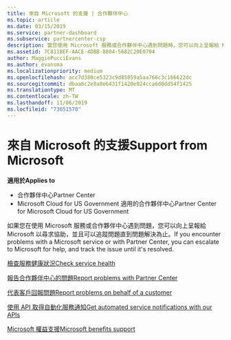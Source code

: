 ```yaml
---
title: 來自 Microsoft 的支援 | 合作夥伴中心
ms.topic: article
ms.date: 03/15/2019
ms.service: partner-dashboard
ms.subservice: partnercenter-csp
description: 當您使用 Microsoft 服務或合作夥伴中心遇到問題時，您可以向上呈報給 Microsoft 以尋求協助，並且可以追蹤問題直到問題解決為止。
ms.assetid: 7C811BEF-AACE-4DBB-8804-5682C20E0704
author: MaggiePucciEvans
ms.author: evansma
ms.localizationpriority: medium
ms.openlocfilehash: acc7d380ce5323c9d85859a5aa766c3c166622dc
ms.sourcegitcommit: dbaa6c2e8a0e6431f1420e024cca6d0dd54f1425
ms.translationtype: MT
ms.contentlocale: zh-TW
ms.lasthandoff: 11/06/2019
ms.locfileid: "73651570"
---
```

# <a name="support-from-microsoft"></a><span data-ttu-id="34f0c-103">來自 Microsoft 的支援</span><span class="sxs-lookup"><span data-stu-id="34f0c-103">Support from Microsoft</span></span>

<span data-ttu-id="34f0c-104">**適用於**</span><span class="sxs-lookup"><span data-stu-id="34f0c-104">**Applies to**</span></span>

-  <span data-ttu-id="34f0c-105">合作夥伴中心</span><span class="sxs-lookup"><span data-stu-id="34f0c-105">Partner Center</span></span>
-  <span data-ttu-id="34f0c-106">Microsoft Cloud for US Government 適用的合作夥伴中心</span><span class="sxs-lookup"><span data-stu-id="34f0c-106">Partner Center for Microsoft Cloud for US Government</span></span>


<span data-ttu-id="34f0c-107">如果您在使用 Microsoft 服務或合作夥伴中心遇到問題，您可以向上呈報給 Microsoft 以尋求協助，並且可以追蹤問題直到問題解決為止。</span><span class="sxs-lookup"><span data-stu-id="34f0c-107">If you encounter problems with a Microsoft service or with Partner Center, you can escalate to Microsoft for help, and track the issue until it's resolved.</span></span>

[<span data-ttu-id="34f0c-108">檢查服務健康狀況</span><span class="sxs-lookup"><span data-stu-id="34f0c-108">Check service health</span></span>](check-service-health.md)

[<span data-ttu-id="34f0c-109">報告合作夥伴中心的問題</span><span class="sxs-lookup"><span data-stu-id="34f0c-109">Report problems with Partner Center</span></span>](report-problems-with-partner-center.md)

[<span data-ttu-id="34f0c-110">代表客戶回報問題</span><span class="sxs-lookup"><span data-stu-id="34f0c-110">Report problems on behalf of a customer</span></span>](report-problems-on-behalf-of-a-customer.md)

[<span data-ttu-id="34f0c-111">使用 API 取得自動化服務通知</span><span class="sxs-lookup"><span data-stu-id="34f0c-111">Get automated service notifications with our APIs</span></span>](get-automated-service-notifications-with-our-apis.md)

[<span data-ttu-id="34f0c-112">Microsoft 權益支援</span><span class="sxs-lookup"><span data-stu-id="34f0c-112">Microsoft benefits support</span></span>](https://partner.microsoft.com/support/contact-support)

 

 



